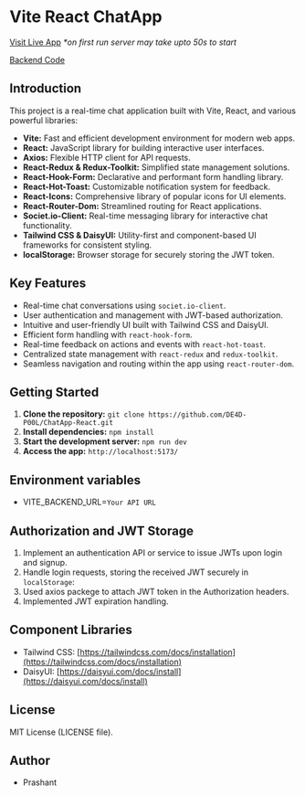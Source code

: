 # Vite React ChatApp

[Visit Live App](https://chat-app-r2oe.onrender.com)
_\*on first run server may take upto 50s to start_

[Backend Code](https://github.com/DE4D-P00L/chatapp)

## Introduction

This project is a real-time chat application built with Vite, React, and various powerful libraries:

- **Vite:** Fast and efficient development environment for modern web apps.
- **React:** JavaScript library for building interactive user interfaces.
- **Axios:** Flexible HTTP client for API requests.
- **React-Redux & Redux-Toolkit:** Simplified state management solutions.
- **React-Hook-Form:** Declarative and performant form handling library.
- **React-Hot-Toast:** Customizable notification system for feedback.
- **React-Icons:** Comprehensive library of popular icons for UI elements.
- **React-Router-Dom:** Streamlined routing for React applications.
- **Societ.io-Client:** Real-time messaging library for interactive chat functionality.
- **Tailwind CSS & DaisyUI:** Utility-first and component-based UI frameworks for consistent styling.
- **localStorage:** Browser storage for securely storing the JWT token.

## Key Features

- Real-time chat conversations using `societ.io-client`.
- User authentication and management with JWT-based authorization.
- Intuitive and user-friendly UI built with Tailwind CSS and DaisyUI.
- Efficient form handling with `react-hook-form`.
- Real-time feedback on actions and events with `react-hot-toast`.
- Centralized state management with `react-redux` and `redux-toolkit`.
- Seamless navigation and routing within the app using `react-router-dom`.

## Getting Started

1. **Clone the repository:** `git clone https://github.com/DE4D-P00L/ChatApp-React.git`
2. **Install dependencies:** `npm install`
3. **Start the development server:** `npm run dev`
4. **Access the app:** `http://localhost:5173/`

## Environment variables

- VITE_BACKEND_URL=`Your API URL`

## Authorization and JWT Storage

1. Implement an authentication API or service to issue JWTs upon login and signup.
2. Handle login requests, storing the received JWT securely in `localStorage`:
3. Used axios packege to attach JWT token in the Authorization headers.
4. Implemented JWT expiration handling.

## Component Libraries

- Tailwind CSS: [https://tailwindcss.com/docs/installation](https://tailwindcss.com/docs/installation)
- DaisyUI: [https://daisyui.com/docs/install](https://daisyui.com/docs/install)

## License

MIT License (LICENSE file).

## Author

- Prashant
